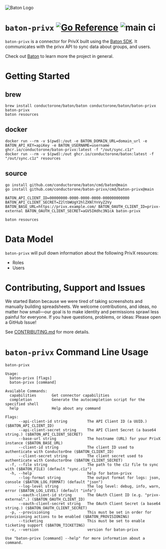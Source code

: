 ![Baton Logo](./docs/images/baton-logo.png)

# `baton-privx` [![Go Reference](https://pkg.go.dev/badge/github.com/conductorone/baton-privx.svg)](https://pkg.go.dev/github.com/conductorone/baton-privx) ![main ci](https://github.com/conductorone/baton-privx/actions/workflows/main.yaml/badge.svg)

`baton-privx` is a connector for PrivX built using the [Baton SDK](https://github.com/conductorone/baton-sdk). 
It communicates with the privx API to sync data about groups, and users.

Check out [Baton](https://github.com/conductorone/baton) to learn more the project in general.

# Getting Started

## brew

```
brew install conductorone/baton/baton conductorone/baton/baton-privx
baton-privx
baton resources
```

## docker

```
docker run --rm -v $(pwd):/out -e BATON_DOMAIN_URL=domain_url -e BATON_API_KEY=apiKey -e BATON_USERNAME=username ghcr.io/conductorone/baton-privx:latest -f "/out/sync.c1z"
docker run --rm -v $(pwd):/out ghcr.io/conductorone/baton:latest -f "/out/sync.c1z" resources
```

## source

```
go install github.com/conductorone/baton/cmd/baton@main
go install github.com/conductorone/baton-privx/cmd/baton-privx@main

BATON_API_CLIENT_ID=00000000-0000-0000-0000-000000000000 BATON_API_CLIENT_SECRET=Z2ltbWUgY2hlZXNlYnVyZ2Vy BATON_BASE_URL=https://privx.example.com/ BATON_OAUTH_CLIENT_ID=privx-external BATON_OAUTH_CLIENT_SECRET=aGV5IHdhc3N1cA baton-privx

baton resources
```

# Data Model

`baton-privx` will pull down information about the following PrivX resources:
- Roles
- Users

# Contributing, Support and Issues

We started Baton because we were tired of taking screenshots and manually 
building spreadsheets. We welcome contributions, and ideas, no matter how 
small&mdash;our goal is to make identity and permissions sprawl less painful for 
everyone. If you have questions, problems, or ideas: Please open a GitHub Issue!

See [CONTRIBUTING.md](https://github.com/ConductorOne/baton/blob/main/CONTRIBUTING.md) for more details.

# `baton-privx` Command Line Usage

```
baton-privx

Usage:
  baton-privx [flags]
  baton-privx [command]

Available Commands:
  capabilities       Get connector capabilities
  completion         Generate the autocompletion script for the specified shell
  help               Help about any command

Flags:
      --api-client-id string         The API Client ID (a UUID.) ($BATON_API_CLIENT_ID)
      --api-client-secret string     The API Client Secret (a base64 string.) ($BATON_API_CLIENT_SECRET)
      --base-url string              The hostname (URL) for your PrivX instance ($BATON_BASE_URL)
      --client-id string             The client ID used to authenticate with ConductorOne ($BATON_CLIENT_ID)
      --client-secret string         The client secret used to authenticate with ConductorOne ($BATON_CLIENT_SECRET)
  -f, --file string                  The path to the c1z file to sync with ($BATON_FILE) (default "sync.c1z")
  -h, --help                         help for baton-privx
      --log-format string            The output format for logs: json, console ($BATON_LOG_FORMAT) (default "json")
      --log-level string             The log level: debug, info, warn, error ($BATON_LOG_LEVEL) (default "info")
      --oauth-client-id string       The OAuth Client ID (e.g. "privx-external".) ($BATON_OAUTH_CLIENT_ID)
      --oauth-client-secret string   The OAuth Client Secret (a base64 string.) ($BATON_OAUTH_CLIENT_SECRET)
  -p, --provisioning                 This must be set in order for provisioning actions to be enabled ($BATON_PROVISIONING)
      --ticketing                    This must be set to enable ticketing support ($BATON_TICKETING)
  -v, --version                      version for baton-privx

Use "baton-privx [command] --help" for more information about a command.
```

